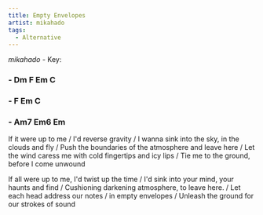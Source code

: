 ```yaml
---
title: Empty Envelopes
artist: mikahado
tags: 
  - Alternative
---
```

*mikahado* - Key: 
### - Dm F Em C 
### - F Em C
### - Am7 Em6 Em
 
If it were up to me / I'd reverse gravity / I wanna sink into the sky, in the clouds and fly / Push the boundaries of the atmosphere and leave here / Let the wind caress me with cold fingertips and icy lips / Tie me to the ground, before I come unwound

If all were up to me, I'd twist up the time / I'd sink into your mind, your haunts and find / Cushioning darkening atmosphere, to leave here. / Let each head address our notes / in empty envelopes / Unleash the ground for our strokes of sound